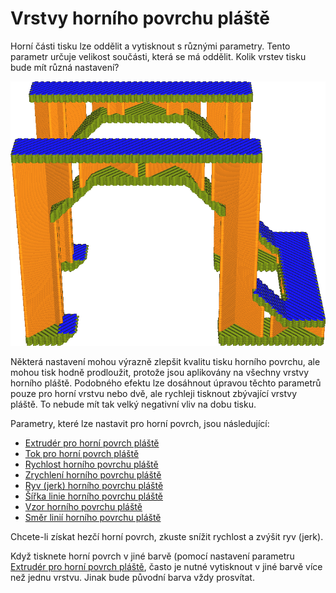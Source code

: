 Vrstvy horního povrchu pláště
====
Horní části tisku lze oddělit a vytisknout s různými parametry. Tento parametr určuje velikost součásti, která se má oddělit. Kolik vrstev tisku bude mít různá nastavení?

![Nejvyšší vrstva horního povrchu se tiskne pomaleji (modrá) než zbytek pláště (zelená)](../../../articles/images/roofing_layer_count.png)

Některá nastavení mohou výrazně zlepšit kvalitu tisku horního povrchu, ale mohou tisk hodně prodloužit, protože jsou aplikovány na všechny vrstvy horního pláště. Podobného efektu lze dosáhnout úpravou těchto parametrů pouze pro horní vrstvu nebo dvě, ale rychleji tisknout zbývající vrstvy pláště. To nebude mít tak velký negativní vliv na dobu tisku.

Parametry, které lze nastavit pro horní povrch, jsou následující:
* [Extrudér pro horní povrch pláště](roofing_extruder_nr.md)
* [Tok pro horní povrch pláště](../material/roofing_material_flow.md)
* [Rychlost horního povrchu pláště](../speed/speed_roofing.md)
* [Zrychlení horního povrchu pláště](../speed/acceleration_roofing.md)
* [Ryv (jerk) horního povrchu pláště](../speed/jerk_roofing.md)
* [Šířka linie horního povrchu pláště](../experimental/roofing_line_width.md)
* [Vzor horního povrchu pláště](../experimental/roofing_pattern.md)
* [Směr linií horního povrchu pláště](../experimental/roofing_angles.md)

Chcete-li získat hezčí horní povrch, zkuste snížit rychlost a zvýšit ryv (jerk).

Když tisknete horní povrch v jiné barvě (pomocí nastavení parametru [Extrudér pro horní povrch pláště](roofing_extruder_nr.md), často je nutné vytisknout v jiné barvě více než jednu vrstvu. Jinak bude původní barva vždy prosvítat.
